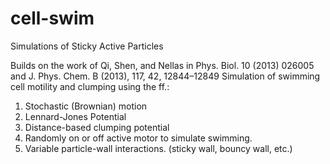 # cell-swim
Simulations of Sticky Active Particles

Builds on the work of Qi, Shen, and Nellas in Phys. Biol. 10 (2013) 026005 and J. Phys. Chem. B (2013), 117, 42, 12844–12849
Simulation of swimming cell motility and clumping using the ff.:
1. Stochastic (Brownian) motion
2. Lennard-Jones Potential
3. Distance-based clumping potential
4. Randomly on or off active motor to simulate swimming.
5. Variable particle-wall interactions. (sticky wall, bouncy wall, etc.)

